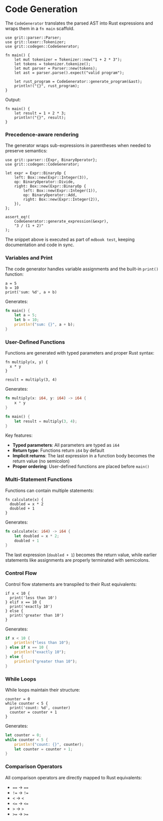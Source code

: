 # Code Generation

The `CodeGenerator` translates the parsed AST into Rust expressions and wraps them in a `fn main` scaffold.

```rust,ignore
use grit::parser::Parser;
use grit::lexer::Tokenizer;
use grit::codegen::CodeGenerator;

fn main() {
    let mut tokenizer = Tokenizer::new("1 + 2 * 3");
    let tokens = tokenizer.tokenize();
    let mut parser = Parser::new(tokens);
    let ast = parser.parse().expect("valid program");

    let rust_program = CodeGenerator::generate_program(&ast);
    println!("{}", rust_program);
}
```

Output:

```text
fn main() {
    let result = 1 + 2 * 3;
    println!("{}", result);
}
```

### Precedence-aware rendering

The generator wraps sub-expressions in parentheses when needed to preserve semantics:

```rust,ignore
use grit::parser::{Expr, BinaryOperator};
use grit::codegen::CodeGenerator;

let expr = Expr::BinaryOp {
    left: Box::new(Expr::Integer(3)),
    op: BinaryOperator::Divide,
    right: Box::new(Expr::BinaryOp {
        left: Box::new(Expr::Integer(1)),
        op: BinaryOperator::Add,
        right: Box::new(Expr::Integer(2)),
    }),
};

assert_eq!(
    CodeGenerator::generate_expression(&expr),
    "3 / (1 + 2)"
);
```

The snippet above is executed as part of `mdbook test`, keeping documentation and code in sync.

### Variables and Print

The code generator handles variable assignments and the built-in `print()` function:

```grit
a = 5
b = 10
print('sum: %d', a + b)
```

Generates:

```rust
fn main() {
    let a = 5;
    let b = 10;
    println!("sum: {}", a + b);
}
```

### User-Defined Functions

Functions are generated with typed parameters and proper Rust syntax:

```grit
fn multiply(x, y) {
  x * y
}

result = multiply(3, 4)
```

Generates:

```rust
fn multiply(x: i64, y: i64) -> i64 {
    x * y
}

fn main() {
    let result = multiply(3, 4);
}
```

Key features:
- **Typed parameters**: All parameters are typed as `i64`
- **Return type**: Functions return `i64` by default
- **Implicit returns**: The last expression in a function body becomes the return value (no semicolon)
- **Proper ordering**: User-defined functions are placed before `main()`

### Multi-Statement Functions

Functions can contain multiple statements:

```grit
fn calculate(x) {
  doubled = x * 2
  doubled + 1
}
```

Generates:

```rust
fn calculate(x: i64) -> i64 {
    let doubled = x * 2;
    doubled + 1
}
```

The last expression (`doubled + 1`) becomes the return value, while earlier statements like assignments are properly terminated with semicolons.

### Control Flow

Control flow statements are transpiled to their Rust equivalents:

```grit
if x < 10 {
  print('less than 10')
} elif x == 10 {
  print('exactly 10')
} else {
  print('greater than 10')
}
```

Generates:

```rust
if x < 10 {
    println!("less than 10");
} else if x == 10 {
    println!("exactly 10");
} else {
    println!("greater than 10");
}
```

### While Loops

While loops maintain their structure:

```grit
counter = 0
while counter < 5 {
  print('count: %d', counter)
  counter = counter + 1
}
```

Generates:

```rust
let counter = 0;
while counter < 5 {
    println!("count: {}", counter);
    let counter = counter + 1;
}
```

### Comparison Operators

All comparison operators are directly mapped to Rust equivalents:
- `==` → `==`
- `!=` → `!=`
- `<` → `<`
- `<=` → `<=`
- `>` → `>`
- `>=` → `>=`
